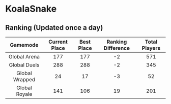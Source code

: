 # KoalaSnake

## Ranking (Updated once a day)
| Gamemode | Current Place | Best Place | Ranking Difference | Total Players |
|:--------:|:-------------:|:----------:|:------------------:|:-------------:|
| Global Arena | 177 | 177 | -2 | 571 |
| Global Duels | 288 | 288 | -2 | 345 |
| Global Wrapped | 24 | 17 | -3 | 52 |
| Global Royale | 141 | 106 | 19 | 201 |

